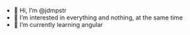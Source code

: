 - 👋 Hi, I’m @jdmpstr
- 👀 I’m interested in everything and nothing, at the same time
- 🌱 I’m currently learning angular

<!---
jdmpstr/jdmpstr is a ✨ special ✨ repository because its `README.md` (this file) appears on your GitHub profile.
You can click the Preview link to take a look at your changes.
--->
